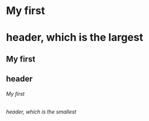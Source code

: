 # My first <h1> header, which is the largest
## My first <h2> header
###### My first <h6> header, which is the smallest
